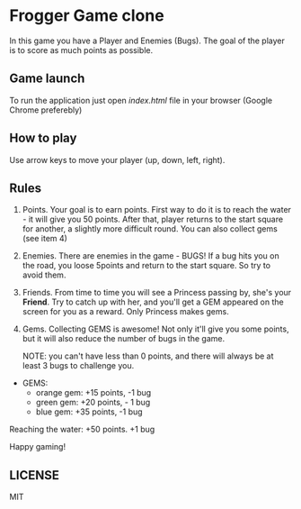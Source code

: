 # Frogger Game clone

In this game you have a Player and Enemies (Bugs).
The goal of the player is to score as much points as possible.


## Game launch

To run the application just open _index.html_ file in your browser (Google Chrome preferebly)

## How to play

Use arrow keys to move your player (up, down, left, right).

## Rules

1. Points.
Your goal is to earn points. First way to do it is to reach the water - it will give you 50 points. After that, player returns to the start square for another, a slightly more difficult round. You can also collect gems (see item 4)

2. Enemies.
There are enemies in the game - BUGS! If a bug hits you on the road, you loose 5points and return to the start square. So try to avoid them.

3. Friends.
From time to time you will see a Princess passing by, she's your **Friend**. Try to catch up with her, and you'll get a GEM appeared on the screen for you as a reward. Only Princess makes gems.

4. Gems.
Collecting GEMS is awesome! Not only it'll give you some points, but it will also reduce the number of bugs in the game.

	NOTE: you can't have less than 0 points, and there will always be at least 3 bugs to challenge you.


* GEMS:
	- orange gem: +15 points, -1 bug
	- green gem: +20 points, - 1 bug
	- blue gem: +35 points, -1 bug

Reaching the water: +50 points. +1 bug

Happy gaming!

## LICENSE

MIT